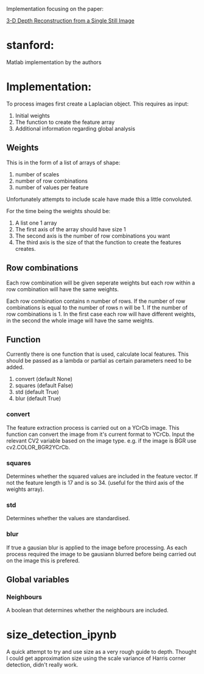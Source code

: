 Implementation focusing on the paper:

[3-D Depth Reconstruction from a Single Still Image](https://www.cs.cornell.edu/~asaxena/learningdepth/ijcv_monocular3dreconstruction.pdf)

# stanford:

Matlab implementation by the authors

# Implementation:

To process images first create a Laplacian object. This requires as input:

1. Initial weights
1. The function to create the feature array
1. Additional information regarding global analysis

## Weights

This is in the form of a list of arrays of shape:
1. number of scales
1. number of row combinations
1. number of values per feature

Unfortunately attempts to include scale have made this a little convoluted.

For the time being the weights should be:
1. A list one 1 array
1. The first axis of the array should have size 1
1. The second axis is the number of row combinations you want
1. The third axis is the size of that the function to create the features creates.

## Row combinations

Each row combination will be given seperate weights but each row within a row combination will have the same weights.

Each row combination contains n number of rows. If the number of row combinations is equal to the number of rows n will be 1. If the number of row combinations is 1. In the first case each row will have different weights, in the second the whole image will have the same weights.

## Function

Currently there is one function that is used, calculate local features. This should be passed as a lambda or partial as certain parameters need to be added. 

1. convert (default None)
1. squares (default False)
1. std (default True)
1. blur (default True)

### convert
The feature extraction process is carried out on a YCrCb image. This function can convert the image from it's current format to YCrCb. Input the relevant CV2 variable based on the image type. e.g. if the image is BGR use cv2.COLOR_BGR2YCrCb.

### squares
Determines whether the squared values are included in the feature vector. If not the feature length is 17 and is so 34. (useful for the third axis of the weights array).

### std

Determines whether the values are standardised.

### blur
If true a gausian blur is applied to the image before processing. As each process required the image to be gausiann blurred before being carried out on the image this is prefered. 

## Global variables

### Neighbours
A boolean that determines whether the neighbours are included.

# size_detection_ipynb

A quick attempt to try and use size as a very rough guide to depth. Thought I could get approximation size using the scale variance of Harris corner detection, didn't really work. 